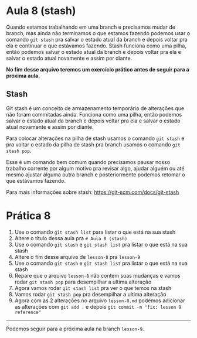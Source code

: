 # Aula 8 (stash)

Quando estamos trabalhando em uma branch e precisamos mudar de branch, mas ainda não terminamos o que estamos fazendo podemos usar o comando `git stash` pra salvar o estado atual da branch e depois voltar pra ela e continuar o que estávamos fazendo.
Stash funciona como uma pilha, então podemos salvar o estado atual da branch e depois voltar pra ela e salvar o estado atual novamente e assim por diante.

**No fim desse arquivo teremos um exercício prático antes de seguir para a próxima aula.**

## Stash

Git stash é um conceito de armazenamento temporário de alterações que não foram commitadas ainda.
Funciona como uma pilha, então podemos salvar o estado atual da branch e depois voltar pra ela e salvar o estado atual novamente e assim por diante.

Para colocar alterações na pilha de stash usamos o comando `git stash` e pra voltar o estado da pilha de stash pra branch usamos o comando `git stash pop`.

Esse é um comando bem comum quando precisamos pausar nosso trabalho corrente por algum motivo pra revisar algo, ajudar alguém ou até mesmo ajustar alguma outra branch e posteriormente podemos retomar o que estávamos fazendo.

Para mais informações sobre stash: https://git-scm.com/docs/git-stash


# Prática 8

1. Use o comando `git stash list` para listar o que está na sua stash
2. Altere o título dessa aula pra `# Aula 8 (stash)`
3. Use o comando `git stash` e `git stash list` pra listar o que está na sua stash
4. Altere o fim desse arquivo de `lesson-8` pra `lesson-9`
5. Use o comando `git stash` e `git stash list` pra listar o que está na sua stash
6. Repare que o arquivo `lesson-8` não contem suas mudanças e vamos rodar `git stash pop` para desempilhar a ultima alteração
7. Agora vamos rodar `git stash list` pra ver o que temos na stash
8. Vamos rodar `git stash pop` pra desempilhar a ultima alteração
9. Agora com as 2 alterações no arquivo `lesson-8.md` podemos adicionar as alterações com `git add .` e depois `git commit -m "fix: lesson 9 reference"`

--- 

Podemos seguir para a próxima aula na branch `lesson-9`.